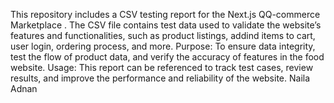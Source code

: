 This repository includes a CSV testing report for the Next.js  QQ-commerce Marketplace .
The CSV file contains test data used to validate the website’s features and functionalities,
such as product listings, addind items to cart, user login, ordering process, and more.
Purpose: To ensure data integrity, test the flow of product data, and verify the accuracy of features in the food website.
Usage: This report can be referenced to track test cases, review results, and improve the performance and reliability of the website.
Naila Adnan

